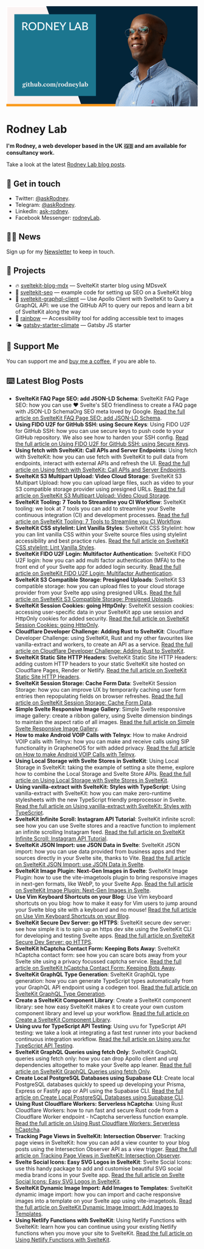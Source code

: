 <picture>
  <source srcset="./images/rodneylab-github.avif" type="image/avif">
  <source srcset="./images/rodneylab-github.webp" type="image/webp">
  <img src="./images/rodneylab-github.png" alt="Rodney Lab Github banner">
</picture>

# Rodney Lab
**I'm Rodney, a web developer based in the UK 🇬🇧 and am available for consultancy work.**

<!--
Take a look at the latest <a aria-label="See latest Rodney Lab projects" href="https://rodneylab.com/projects/" rel="noopener">Rodney Lab projects</a>.
-->

Take a look at the latest <a aria-label="See latest Rodney Lab projects" href="https://rodneylab.com/blog/" rel="noopener">Rodney Lab blog posts</a>.

## 📱 Get in touch

- Twitter: <a aria-label="Direct message Rodney Lab on twitter" href="https://twitter.com/messages/compose?recipient_id=1323579817258831875" target="_blank" rel="nofollow noopener noreferrer">@askRodney</a>.
- Telegram: <a aria-label="Direct message Rodney Lab on Telegram" href="https://t.me/askRodney" target="_blank" rel="nofollow noopener noreferrer">@askRodney</a>.
- LinkedIn: <a aria-label="Direct message Rodney Lab on LinkedIn" href="https://uk.linkedin.com/in/ask-rodney" target="_blank" rel="nofollow noopener noreferrer">ask-rodney</a>.
- Facebook Messenger: <a aria-label="Direct message Rodney Lab on Facebook" href="https://m.me/rodneyLab" target="_blank" rel="nofollow noopener noreferrer">rodneyLab</a>.

## 🧑🏽 News

Sign up for my <a aria-label="Sign up the the Rodney Lab newsletter" href="https://rodneylab.com/about/#newsletter" rel="noopener">Newsletter</a> to keep in touch.


## 🔩 Projects

- 🔥 [sveltekit-blog-mdx](https://github.com/rodneylab/sveltekit-blog-mdx) &mdash; SvelteKit starter blog using MDsveX
- 🤖 [sveltekit-seo](https://github.com/rodneylab/sveltekit-seo) &mdash; example code for setting up SEO on a SvelteKit blog
- 🚀 [sveltekit-graphql-client](https://github.com/rodneylab/sveltekit-graphql-github) &mdash; Use Apollo Client with SvelteKit to Query a GraphQL API: we use the GitHub API to query our repos and learn a bit of SvelteKit along the way 
- 🌈 [rainbow](https://github.com/rodneylab/rainbow) &mdash; Accessibility tool for adding accessible text to images
- 🌤 [gatsby-starter-climate](https://github.com/rodneylab/gatsby-starter-climate) &mdash; Gatsby JS starter

## 💙 Support Me

You can support me and <a aria-label="Support Rodney Lab via by me a coffee" href="https://rodneylab.com/giving/" rel="noopener">buy me a coffee</a>, if you are able to.

## ⌨️ Latest Blog Posts


<!-- BLOG-POST-LIST:START -->
- **SvelteKit FAQ Page SEO: add JSON-LD Schema**: SvelteKit FAQ Page SEO: how you can use ❤️ Svelte&#39;s SEO friendliness to create a FAQ page with JSON-LD SchemaOrg SEO meta loved by Google. <a aria-label="Read Rodney Lab post on SvelteKit FAQ Page SEO: add JSON-LD Schema" href="https://rodneylab.com/sveltekit-faq-page-seo/" rel="noopener">Read the full article on SvelteKit FAQ Page SEO: add JSON-LD Schema</a>.
- **Using FIDO U2F for GitHub SSH: using Secure Keys**: Using FIDO U2F for GitHub SSH: how you can use secure keys to push code to your GitHub repository. We also see how to harden your SSH config. <a aria-label="Read Rodney Lab post on Using FIDO U2F for GitHub SSH: using Secure Keys" href="https://rodneylab.com/using-fido-u2f-github-ssh/" rel="noopener">Read the full article on Using FIDO U2F for GitHub SSH: using Secure Keys</a>.
- **Using fetch with SvelteKit: Call APIs and Server Endpoints**: Using fetch with SvelteKit: how you can use fetch with SvelteKit to pull data from endpoints, interact with external APIs and refresh the UI. <a aria-label="Read Rodney Lab post on Using fetch with SvelteKit: Call APIs and Server Endpoints" href="https://rodneylab.com/using-fetch-sveltekit/" rel="noopener">Read the full article on Using fetch with SvelteKit: Call APIs and Server Endpoints</a>.
- **SvelteKit S3 Multipart Upload: Video Cloud Storage**: SvelteKit S3 Multipart Upload: how you can upload large files, such as video to your S3 compatible storage provider using presigned URLs. <a aria-label="Read Rodney Lab post on SvelteKit S3 Multipart Upload: Video Cloud Storage" href="https://rodneylab.com/sveltekit-s3-multipart-upload/" rel="noopener">Read the full article on SvelteKit S3 Multipart Upload: Video Cloud Storage</a>.
- **SvelteKit Tooling:  7 Tools to Streamline you CI Workflow**: SvelteKit tooling: we look at 7 tools you can add to streamline your Svelte continuous integration &lpar;CI&rpar; and development processes. <a aria-label="Read Rodney Lab post on SvelteKit Tooling:  7 Tools to Streamline you CI Workflow" href="https://rodneylab.com/sveltekit-tooling/" rel="noopener">Read the full article on SvelteKit Tooling:  7 Tools to Streamline you CI Workflow</a>.
- **SvelteKit CSS stylelint: Lint Vanilla Styles**: SvelteKit CSS Stylelint: how you can lint vanilla CSS within your Svelte source files using stylelint accessibility and best practice rules. <a aria-label="Read Rodney Lab post on SvelteKit CSS stylelint: Lint Vanilla Styles" href="https://rodneylab.com/sveltekit-css-stylelint/" rel="noopener">Read the full article on SvelteKit CSS stylelint: Lint Vanilla Styles</a>.
- **SvelteKit FIDO U2F Login: Multifactor Authentication**: SvelteKit FIDO U2F login: how you can add multi factor authentication &lpar;MFA&rpar; to the front end of your Svelte app for added login security. <a aria-label="Read Rodney Lab post on SvelteKit FIDO U2F Login: Multifactor Authentication" href="https://rodneylab.com/sveltekit-fido-u2f-login/" rel="noopener">Read the full article on SvelteKit FIDO U2F Login: Multifactor Authentication</a>.
- **SvelteKit S3 Compatible Storage: Presigned Uploads**: SvelteKit S3 compatible storage: how you can upload files to your cloud storage provider from your Svelte app using presigned URLs. <a aria-label="Read Rodney Lab post on SvelteKit S3 Compatible Storage: Presigned Uploads" href="https://rodneylab.com/sveltekit-s3-compatible-storage/" rel="noopener">Read the full article on SvelteKit S3 Compatible Storage: Presigned Uploads</a>.
- **SvelteKit Session Cookies: going HttpOnly**: SvelteKit session cookies: accessing user-specific data in your SvelteKit app use session and HttpOnly cookies for added security. <a aria-label="Read Rodney Lab post on SvelteKit Session Cookies: going HttpOnly" href="https://rodneylab.com/sveltekit-session-cookies/" rel="noopener">Read the full article on SvelteKit Session Cookies: going HttpOnly</a>.
- **Cloudflare Developer Challenge: Adding Rust to SvelteKit**: Cloudflare Developer Challenge: using SvelteKit, Rust and my other favourites like vanilla-extract and workers, to create an API as a service. <a aria-label="Read Rodney Lab post on Cloudflare Developer Challenge: Adding Rust to SvelteKit" href="https://rodneylab.com/cloudflare-developer-challenge/" rel="noopener">Read the full article on Cloudflare Developer Challenge: Adding Rust to SvelteKit</a>.
- **SvelteKit Static Site HTTP Headers**: SvelteKit Static Site HTTP Headers: adding custom HTTP headers to your static SvelteKit site hosted on Cloudflare Pages, Render or Netlify. <a aria-label="Read Rodney Lab post on SvelteKit Static Site HTTP Headers" href="https://rodneylab.com/sveltekit-static-site-http-headers/" rel="noopener">Read the full article on SvelteKit Static Site HTTP Headers</a>.
- **SvelteKit Session Storage: Cache Form Data**: SvelteKit Session Storage: how you can improve UX by temporarily caching user form entries then repopulating fields on browser refreshes. <a aria-label="Read Rodney Lab post on SvelteKit Session Storage: Cache Form Data" href="https://rodneylab.com/sveltekit-session-storage/" rel="noopener">Read the full article on SvelteKit Session Storage: Cache Form Data</a>.
- **Simple Svelte Responsive Image Gallery**: Simple Svelte responsive image gallery: create a ribbon gallery, using Svelte dimension bindings to maintain the aspect ratio of all images. <a aria-label="Read Rodney Lab post on Simple Svelte Responsive Image Gallery" href="https://rodneylab.com/simple-svelte-responsive-image-gallery/" rel="noopener">Read the full article on Simple Svelte Responsive Image Gallery</a>.
- **How to make Android VOIP Calls with Telnyx**: How to make Android VOIP calls with Telnyx: how you can make and receive calls using SIP functionality in GrapheneOS for with added privacy. <a aria-label="Read Rodney Lab post on How to make Android VOIP Calls with Telnyx" href="https://rodneylab.com/how-to-make-android-voip-calls/" rel="noopener">Read the full article on How to make Android VOIP Calls with Telnyx</a>.
- **Using Local Storage with Svelte Stores in SvelteKit**: Using Local Storage in SvelteKit: taking the example of setting a site theme, explore how to combine the Local Storage and Svelte Store APIs. <a aria-label="Read Rodney Lab post on Using Local Storage with Svelte Stores in SvelteKit" href="https://rodneylab.com/using-local-storage-sveltekit/" rel="noopener">Read the full article on Using Local Storage with Svelte Stores in SvelteKit</a>.
- **Using vanilla-extract with SvelteKit: Styles with TypeScript**: Using vanilla-extract with SvelteKit: how you can make zero-runtime stylesheets with the new TypeScript friendly preprocessor in Svelte. <a aria-label="Read Rodney Lab post on Using vanilla-extract with SvelteKit: Styles with TypeScript" href="https://rodneylab.com/using-vanilla-extract-sveltekit/" rel="noopener">Read the full article on Using vanilla-extract with SvelteKit: Styles with TypeScript</a>.
- **SvelteKit Infinite Scroll: Instagram API Tutorial**: SvelteKit infinite scroll: see how you can use Svelte stores and a reactive function to implement an infinite scrolling Instagram feed. <a aria-label="Read Rodney Lab post on SvelteKit Infinite Scroll: Instagram API Tutorial" href="https://rodneylab.com/sveltekit-infinite-scroll/" rel="noopener">Read the full article on SvelteKit Infinite Scroll: Instagram API Tutorial</a>.
- **SvelteKit JSON Import: use JSON Data in Svelte**: SvelteKit JSON import: how you can use data provided from business apps and ther sources directly in your Svelte site, thanks to Vite. <a aria-label="Read Rodney Lab post on SvelteKit JSON Import: use JSON Data in Svelte" href="https://rodneylab.com/sveltekit-json-import/" rel="noopener">Read the full article on SvelteKit JSON Import: use JSON Data in Svelte</a>.
- **SvelteKit Image Plugin: Next-Gen Images in Svelte**: SvelteKit Image Plugin: how to use the vite-imagetools plugin to bring responsive images in next-gen formats, like WebP, to your Svelte App. <a aria-label="Read Rodney Lab post on SvelteKit Image Plugin: Next-Gen Images in Svelte" href="https://rodneylab.com/sveltekit-image-plugin/" rel="noopener">Read the full article on SvelteKit Image Plugin: Next-Gen Images in Svelte</a>.
- **Use Vim Keyboard Shortcuts on your Blog**: Use Vim keyboard shortcuts on you blog: how to make it easy for Vim users to jump around your Svelte blog site with a keyboard and no mouse! <a aria-label="Read Rodney Lab post on Use Vim Keyboard Shortcuts on your Blog" href="https://rodneylab.com/vim-keyboard-shortcuts-blog/" rel="noopener">Read the full article on Use Vim Keyboard Shortcuts on your Blog</a>.
- **SvelteKit Secure Dev Server: go HTTPS**: SvelteKit secure dev server: see how simple it is to spin up an https dev site using the SvelteKit CLI for developing and testing Svelte apps. <a aria-label="Read Rodney Lab post on SvelteKit Secure Dev Server: go HTTPS" href="https://rodneylab.com/sveltekit-secure-dev-server/" rel="noopener">Read the full article on SvelteKit Secure Dev Server: go HTTPS</a>.
- **SvelteKit hCaptcha Contact Form: Keeping Bots Away**: SvelteKit hCaptcha contact form: see how you can scare bots away from your Svelte site using a privacy focussed captcha service. <a aria-label="Read Rodney Lab post on SvelteKit hCaptcha Contact Form: Keeping Bots Away" href="https://rodneylab.com/sveltekit-hcaptcha-contact-form/" rel="noopener">Read the full article on SvelteKit hCaptcha Contact Form: Keeping Bots Away</a>.
- **SvelteKit GraphQL Type Generation**: SvelteKit GraphQL type generation: how you can generate TypeScript types automatically from your GraphQL API endpoint using a codegen tool. <a aria-label="Read Rodney Lab post on SvelteKit GraphQL Type Generation" href="https://rodneylab.com/sveltekit-graphql-type-generation/" rel="noopener">Read the full article on SvelteKit GraphQL Type Generation</a>.
- **Create a SvelteKit Component Library**: Create a SvelteKit component library: see how easy SvelteKit makes it to create your own custom component library and level up your workflow. <a aria-label="Read Rodney Lab post on Create a SvelteKit Component Library" href="https://rodneylab.com/create-sveltekit-component-library/" rel="noopener">Read the full article on Create a SvelteKit Component Library</a>.
- **Using uvu for TypeScript API Testing**: Using uvu for TypeScript API testing: we take a look at integrating a fast test runner into your backend continuous integration workflow. <a aria-label="Read Rodney Lab post on Using uvu for TypeScript API Testing" href="https://rodneylab.com/using-uvu-typescript-api-testing/" rel="noopener">Read the full article on Using uvu for TypeScript API Testing</a>.
- **SvelteKit GraphQL Queries using fetch Only**: SvelteKit GraphQL queries using fetch only: how you can drop Apollo client and urql dependencies altogether to make your Svelte app leaner. <a aria-label="Read Rodney Lab post on SvelteKit GraphQL Queries using fetch Only" href="https://rodneylab.com/sveltekit-graphql-queries-fetch/" rel="noopener">Read the full article on SvelteKit GraphQL Queries using fetch Only</a>.
- **Create Local PostgreSQL Databases using Supabase CLI**: Create local PostgreSQL databases quickly to speed up developing your Prisma, Express or Fastify app or API using the Supabase CLI. <a aria-label="Read Rodney Lab post on Create Local PostgreSQL Databases using Supabase CLI" href="https://rodneylab.com/create-local-postgresql-databases-supabase/" rel="noopener">Read the full article on Create Local PostgreSQL Databases using Supabase CLI</a>.
- **Using Rust Cloudflare Workers: Serverless hCaptcha**: Using Rust Cloudflare Workers: how to run fast and secure Rust code from a Cloudflare Worker endpoint - hCaptcha serverless function example. <a aria-label="Read Rodney Lab post on Using Rust Cloudflare Workers: Serverless hCaptcha" href="https://rodneylab.com/using-rust-cloudflare-workers/" rel="noopener">Read the full article on Using Rust Cloudflare Workers: Serverless hCaptcha</a>.
- **Tracking Page Views in SvelteKit: Intersection Observer**: Tracking page views in SvelteKit: how you can add a view counter to your blog posts using the Intersection Observer API as a view trigger. <a aria-label="Read Rodney Lab post on Tracking Page Views in SvelteKit: Intersection Observer" href="https://rodneylab.com/tracking-page-views-sveltekit/" rel="noopener">Read the full article on Tracking Page Views in SvelteKit: Intersection Observer</a>.
- **Svelte Social Icons: Easy SVG Logos in SvelteKit**: Svelte Social Icons: use this handy package to add and customise beautiful SVG social media brand icons in your Svelte app. <a aria-label="Read Rodney Lab post on Svelte Social Icons: Easy SVG Logos in SvelteKit" href="https://rodneylab.com/svelte-social-icons/" rel="noopener">Read the full article on Svelte Social Icons: Easy SVG Logos in SvelteKit</a>.
- **SvelteKit Dynamic Image Import: Add Images to Templates**: SvelteKit dynamic image import: how you can import and cache responsive images into a template on your Svelte app using vite-imagetools. <a aria-label="Read Rodney Lab post on SvelteKit Dynamic Image Import: Add Images to Templates" href="https://rodneylab.com/sveltekit-dynamic-image-import/" rel="noopener">Read the full article on SvelteKit Dynamic Image Import: Add Images to Templates</a>.
- **Using Netlify Functions with SvelteKit**: Using Netlify Functions with SvelteKit: learn how you can continue using your existing Netlify functions when you move your site to SvelteKit. <a aria-label="Read Rodney Lab post on Using Netlify Functions with SvelteKit" href="https://rodneylab.com/using-netlify-functions-sveltekit/" rel="noopener">Read the full article on Using Netlify Functions with SvelteKit</a>.<!-- BLOG-POST-LIST:END -->
